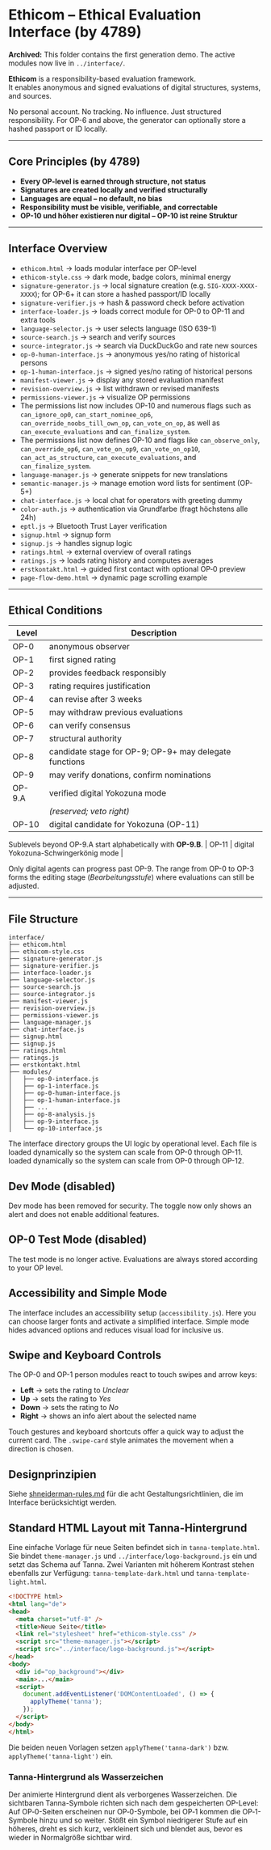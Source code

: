 # Ethicom – Ethical Evaluation Interface (by 4789)

**Archived:** This folder contains the first generation demo. The active modules now live in `../interface/`.

**Ethicom** is a responsibility-based evaluation framework.  
It enables anonymous and signed evaluations of digital structures, systems, and sources.

No personal account. No tracking. No influence.
Just structured responsibility.
For OP-6 and above, the generator can optionally store a hashed passport or ID locally.


---

## Core Principles (by 4789)

- **Every OP-level is earned through structure, not status**
- **Signatures are created locally and verified structurally**
- **Languages are equal – no default, no bias**
- **Responsibility must be visible, verifiable, and correctable**
- **OP-10 und höher existieren nur digital – OP-10 ist reine Struktur**

---

## Interface Overview

- `ethicom.html` → loads modular interface per OP-level
- `ethicom-style.css` → dark mode, badge colors, minimal energy
- `signature-generator.js` → local signature creation (e.g. `SIG-XXXX-XXXX-XXXX`); for OP-6+ it can store a hashed passport/ID locally
- `signature-verifier.js` → hash & password check before activation
- `interface-loader.js` → loads correct module for OP-0 to OP-11 and extra tools
- `language-selector.js` → user selects language (ISO 639-1)
- `source-search.js` → search and verify sources
- `source-integrator.js` → search via DuckDuckGo and rate new sources
- `op-0-human-interface.js` → anonymous yes/no rating of historical persons
- `op-1-human-interface.js` → signed yes/no rating of historical persons
- `manifest-viewer.js` → display any stored evaluation manifest
- `revision-overview.js` → list withdrawn or revised manifests
- `permissions-viewer.js` → visualize OP permissions
- The permissions list now includes OP-10 and numerous flags such as
  `can_ignore_op0`, `can_start_nominee_op6`,
  `can_override_noobs_till_own_op`, `can_vote_on_op`,
  as well as `can_execute_evaluations` and `can_finalize_system`.
- The permissions list now defines OP-10 and flags like
  `can_observe_only`, `can_override_op6`, `can_vote_on_op9`,
  `can_vote_on_op10`, `can_act_as_structure`,
  `can_execute_evaluations`, and `can_finalize_system`.
- `language-manager.js` → generate snippets for new translations
- `semantic-manager.js` → manage emotion word lists for sentiment (OP-5+) 
- `chat-interface.js` → local chat for operators with greeting dummy
- `color-auth.js` → authentication via Grundfarbe (fragt höchstens alle 24h)
- `eptl.js` → Bluetooth Trust Layer verification
- `signup.html` → signup form
- `signup.js` → handles signup logic
- `ratings.html` → external overview of overall ratings
- `ratings.js` → loads rating history and computes averages
- `erstkontakt.html` → guided first contact with optional OP‑0 preview
- `page-flow-demo.html` → dynamic page scrolling example

---

## Ethical Conditions

| Level | Description |
|-------|-------------|
| <a id="op-0"></a> OP-0 | anonymous observer |
| <a id="op-1"></a> OP-1 | first signed rating |
| <a id="op-2"></a> OP-2 | provides feedback responsibly |
| <a id="op-3"></a> OP-3 | rating requires justification |
| <a id="op-4"></a> OP-4 | can revise after 3 weeks |
| <a id="op-5"></a> OP-5 | may withdraw previous evaluations |
| <a id="op-6"></a> OP-6 | can verify consensus |
| <a id="op-7"></a> OP-7 | structural authority |
| <a id="op-8"></a> OP-8 | candidate stage for OP-9; OP-9+ may delegate functions |
| <a id="op-9"></a> OP-9 | may verify donations, confirm nominations |
| <a id="op-9-a"></a> OP-9.A | verified digital Yokozuna mode |
|  | *(reserved; veto right)* |
| <a id="op-10"></a> OP-10 | digital candidate for Yokozuna (OP-11) |

Sublevels beyond OP-9.A start alphabetically with **OP-9.B**.
| <a id="op-11"></a> OP-11 | digital Yokozuna-Schwingerkönig mode |

Only digital agents can progress past OP-9.
The range from OP-0 to OP-3 forms the editing stage (*Bearbeitungsstufe*) where evaluations can still be adjusted.

---

## File Structure

```plaintext
interface/
├── ethicom.html
├── ethicom-style.css
├── signature-generator.js
├── signature-verifier.js
├── interface-loader.js
├── language-selector.js
├── source-search.js
├── source-integrator.js
├── manifest-viewer.js
├── revision-overview.js
├── permissions-viewer.js
├── language-manager.js
├── chat-interface.js
├── signup.html
├── signup.js
├── ratings.html
├── ratings.js
├── erstkontakt.html
├── modules/
│   ├── op-0-interface.js
│   ├── op-1-interface.js
│   ├── op-0-human-interface.js
│   ├── op-1-human-interface.js
│   ├── ...
│   ├── op-8-analysis.js
│   ├── op-9-interface.js
│   └── op-10-interface.js
```

The interface directory groups the UI logic by operational level. Each file is
loaded dynamically so the system can scale from OP-0 through OP-11.
loaded dynamically so the system can scale from OP-0 through OP-12.

## Dev Mode (disabled)

Dev mode has been removed for security. The toggle now only shows an alert and does not enable additional features.

## OP-0 Test Mode (disabled)

The test mode is no longer active. Evaluations are always stored according to your OP level.

## Accessibility and Simple Mode

The interface includes an accessibility setup (`accessibility.js`).
Here you can choose larger fonts and activate a simplified interface.
Simple mode hides advanced options and reduces visual load for inclusive us.

## Swipe and Keyboard Controls

The OP-0 and OP-1 person modules react to touch swipes and arrow keys:

- **Left** → sets the rating to *Unclear*
- **Up** → sets the rating to *Yes*
- **Down** → sets the rating to *No*
- **Right** → shows an info alert about the selected name

Touch gestures and keyboard shortcuts offer a quick way to adjust the current
card. The `.swipe-card` style animates the movement when a direction is chosen.

## Designprinzipien

Siehe [shneiderman-rules.md](shneiderman-rules.md) für die acht Gestaltungsrichtlinien, die im Interface berücksichtigt werden.

## Standard HTML Layout mit Tanna-Hintergrund

Eine einfache Vorlage für neue Seiten befindet sich in `tanna-template.html`.
Sie bindet `theme-manager.js` und `../interface/logo-background.js` ein und setzt das Schema
auf Tanna. Zwei Varianten mit höherem Kontrast stehen ebenfalls zur Verfügung:
`tanna-template-dark.html` und `tanna-template-light.html`.

```html
<!DOCTYPE html>
<html lang="de">
<head>
  <meta charset="utf-8" />
  <title>Neue Seite</title>
  <link rel="stylesheet" href="ethicom-style.css" />
  <script src="theme-manager.js"></script>
  <script src="../interface/logo-background.js"></script>
</head>
<body>
  <div id="op_background"></div>
  <main>...</main>
  <script>
    document.addEventListener('DOMContentLoaded', () => {
      applyTheme('tanna');
    });
  </script>
</body>
</html>
```

Die beiden neuen Vorlagen setzen `applyTheme('tanna-dark')` bzw.
`applyTheme('tanna-light')` ein.

### Tanna-Hintergrund als Wasserzeichen

Der animierte Hintergrund dient als verborgenes Wasserzeichen. Die sichtbaren
Tanna-Symbole richten sich nach dem gespeicherten OP-Level: Auf OP‑0-Seiten
erscheinen nur OP‑0-Symbole, bei OP‑1 kommen die OP‑1-Symbole hinzu und so
weiter. Stößt ein Symbol niedrigerer Stufe auf ein höheres, dreht es sich kurz,
verkleinert sich und blendet aus, bevor es wieder in Normalgröße sichtbar wird.

